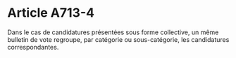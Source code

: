 # Article A713-4

Dans le cas de candidatures présentées sous forme collective, un même bulletin de vote regroupe, par catégorie ou sous-catégorie, les candidatures correspondantes.
